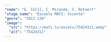 ```yaml
---
"name": "E. Colil, C. Miranda, C. Retuert"
"stage_name": "Escuela MAFI: Vicente"
"genre": "2013_139"
"image":
  "src": "https://mafi.tv/assets/75424311.webp"
  "alt": "75424311"
---
```

